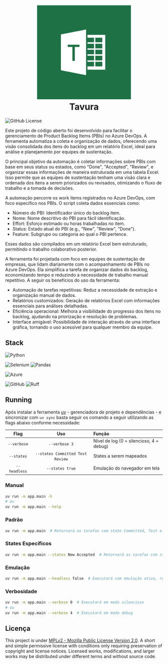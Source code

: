 ﻿<h1 align="center">
  <img src="./assets/tavura.png" height="300" width="300" alt="Logo tavura"/><br>
  Tavura
</h1>

![GitHub License](https://img.shields.io/github/license/AndersonJader0/tavura?labelColor=101010)

<!-- ![GitHub Actions Workflow Status](https://img.shields.io/github/actions/workflow/status/AndersonJader0/tavura/XXXXXX.yml?style=flat&labelColor=%23101010) -->

Este projeto de código aberto foi desenvolvido para facilitar o gerenciamento de Product Backlog Items (PBIs) no Azure DevOps. A ferramenta automatiza a coleta e organização de dados, oferecendo uma visão consolidada dos itens do backlog em um relatório Excel, ideal para análise e planejamento por equipes de sustentação.

O principal objetivo da automação é coletar informações sobre PBIs com base em seus status ou estados, como "Done", "Accepted", "Review", e organizar essas informações de maneira estruturada em uma tabela Excel. Isso permite que as equipes de sustentação tenham uma visão clara e ordenada dos itens a serem priorizados ou revisados, otimizando o fluxo de trabalho e a tomada de decisões.

A automação percorre os work items registrados no Azure DevOps, com foco específico nos PBIs. O script coleta dados essenciais como:

- Número do PBI: Identificador único do backlog item.
- Nome: Nome descritivo do PBI para fácil identificação.
- Effort: Esforço estimado ou horas trabalhadas no item.
- Status: Estado atual do PBI (e.g., "New", "Review", "Done").
- Feature: Subgrupo ou categoria ao qual o PBI pertence.

Esses dados são compilados em um relatório Excel bem estruturado, permitindo o trabalho colaborativo posterior.

A ferramenta foi projetada com foco em equipes de sustentação de empresas, que lidam diariamente com o acompanhamento de PBIs no Azure DevOps. Ela simplifica a tarefa de organizar dados do backlog, economizando tempo e reduzindo a necessidade de trabalho manual repetitivo. A seguir os benefícios do uso da ferramenta:

- Automação de tarefas repetitivas: Reduz a necessidade de extração e organização manual de dados.
- Relatórios customizados: Geração de relatórios Excel com informações essenciais para análises detalhadas.
- Eficiência operacional: Melhora a visibilidade do progresso dos itens no backlog, ajudando na priorização e resolução de problemas.
- Interface amigável: Possibilidade de interação através de uma interface gráfica, tornando o uso acessível para qualquer membro da equipe.

## Stack

![Python](https://img.shields.io/badge/Python-blue?style=for-the-badge&logo=python&logoColor=FFD43B)

![Selenium](https://img.shields.io/badge/selenium-338221?style=for-the-badge&logo=selenium&logoColor=white)
![Pandas](https://img.shields.io/badge/pandas-%23150458.svg?style=for-the-badge&logo=pandas&logoColor=white)

![Azure](https://img.shields.io/badge/azure%20devops-%230072C6?style=for-the-badge&logo=devops&logoColor=white)

![GitHub](https://img.shields.io/badge/github-%23121011.svg?style=for-the-badge&logo=github&logoColor=white)
![Ruff](https://img.shields.io/badge/Ruff-2b0231?style=for-the-badge&logo=ruff)

## Running

Após instalar a ferramenta [uv](https://docs.astral.sh/uv/) - gerenciadora de projeto e dependências - e sincronizar com `uv sync` basta seguir os comando a seguir utilizando as flags abaixo conforme necessidade:

|     Flag     |               Uso                | Função                                   |
| :----------: | :------------------------------: | :--------------------------------------- |
| `--verbose`  |          `--verbose 3`           | Nível de log (0 = silencioso, 4 = debug) |
|  `--states`  | `--states Committed Test Review` | States a serem mapeados                  |
| `--headless` |         `--states true`          | Emulação do navegador em tela            |

### Manual

```sh
uv run -m app.main -h
# ou
uv run -m app.main --help
```

### Padrão

```sh
uv run -m app.main  # Retornará as tarefas com state Committed, Test e Review
```

### States Específicos

```sh
uv run -m app.main --states New Accepted  # Retornará as tarefas com state New e Accepted
```

### Emulação

```sh
uv run -m app.main --headless false  # Executará com emulação ativa, renderizando o navegador
```

### Verbosidade

```sh
uv run -m app.main --verbose 0  # Executará em modo silencioso
# ou
uv run -m app.main --verbose 4  # Executará em modo debug
```

## Licença

This project is under [MPLv2 - Mozilla Public License Version 2.0](https://choosealicense.com/licenses/mpl-2.0/). A short and simple permissive license with conditions only requiring preservation of copyright and license notices. Licensed works, modifications, and larger works may be distributed under different terms and without source code.
